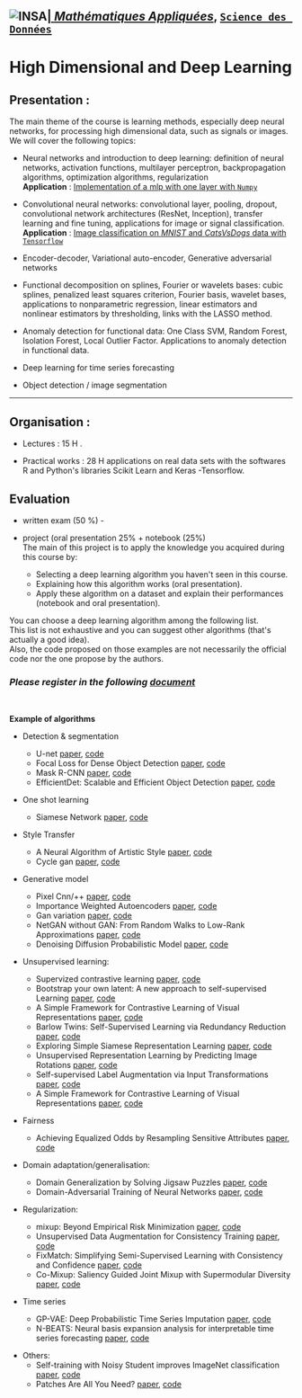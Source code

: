 ## <a href="http://www.insa-toulouse.fr/" ><img src="http://www.math.univ-toulouse.fr/~besse/Wikistat/Images/Logo_INSAvilletoulouse-RVB.png" style="float:left; max-width: 80px; display: inline" alt="INSA"/> |  [*Mathématiques Appliquées*](http://www.math.insa-toulouse.fr/fr/index.html), [`Science des Données`](http://www.math.insa-toulouse.fr/fr/enseignement.html) 

# High Dimensional and Deep Learning

## Presentation :

The main theme of the course is learning methods, especially deep neural networks, for  processing  high dimensional  data, such as signals or images. We will cover the following topics:

 
* Neural networks and introduction to deep learning: definition of neural networks, activation functions, multilayer perceptron, backpropagation algorithms, optimization algorithms, regularization  
**Application** : [Implementation of a mlp with one layer with `Numpy`](https://github.com/wikistat/High-Dimensional-Deep-Learning/tree/master/BackPropagation)


* Convolutional neural networks: convolutional layer, pooling, dropout, convolutional network architectures (ResNet, Inception), transfer learning and fine tuning, applications for image or signal classification.  
**Application** : [Image classification on *MNIST* and *CatsVsDogs* data with `Tensorflow`](https://github.com/wikistat/High-Dimensional-Deep-Learning/tree/master/ImageClassification)


* Encoder-decoder, Variational auto-encoder, Generative adversarial networks

* Functional decomposition on splines, Fourier or wavelets bases: cubic splines, penalized least squares criterion, Fourier basis, wavelet bases, applications to nonparametric regression, linear estimators and nonlinear estimators by thresholding, links with the LASSO method.

* Anomaly detection for functional data: One Class SVM, Random Forest, Isolation Forest, Local Outlier Factor. Applications to  anomaly detection in functional data.
 
* Deep learning for time series forecasting
 
* Object detection / image segmentation

------------
 

## Organisation : 

* Lectures : 15 H .

* Practical works : 28 H applications on real data sets with the softwares R and Python's libraries Scikit Learn and Keras -Tensorflow. 


## Evaluation

* written exam (50 %) - 

* project (oral presentation 25%  + notebook (25%) <br>The main of this project is to apply the knowledge you acquired during this course by:

    * Selecting a deep learning algorithm you haven't seen in this course.
    * Explaining how this algorithm works (oral presentation).
    * Apply these algorithm on a dataset and explain their performances (notebook and oral presentation).

You can choose a deep learning algorithm among the following list. <br>
This list is not exhaustive and you can suggest other algorithms (that's actually a good idea). <br>
Also, the code proposed on those examples are not necessarily the official code nor the one propose by the authors. <br>


### _Please register in the following [document](https://docs.google.com/spreadsheets/d/1K7Ge9kK-OIWIE4cOiNEiq8IuWykJiGTmOaBNa8KJWG0/edit?usp=sharing)_

<br>


**Example of algorithms**
 
* Detection & segmentation
    * U-net [paper](https://arxiv.org/abs/1505.04597), [code](https://www.tensorflow.org/tutorials/images/segmentation)
    * Focal Loss for Dense Object Detection [paper](https://arxiv.org/abs/1708.02002), [code](https://github.com/fizyr/keras-retinanet)
    * Mask R-CNN [paper](https://arxiv.org/abs/1703.06870), [code](https://github.com/matterport/Mask_RCNN)
    * EfficientDet: Scalable and Efficient Object Detection [paper](https://arxiv.org/pdf/1911.09070.pdf), [code](https://github.com/google/automl/tree/master/efficientdet)

* One shot learning
    * Siamese Network [paper](https://www.cs.cmu.edu/~rsalakhu/papers/oneshot1.pdf), [code](https://github.com/tensorfreitas/Siamese-Networks-for-One-Shot-Learning)
 
* Style Transfer 
    * A Neural Algorithm of Artistic Style [paper](https://arxiv.org/abs/1508.06576), [code](https://www.tensorflow.org/tutorials/generative/style_transfer)
    * Cycle gan [paper](https://arxiv.org/pdf/1703.10593.pdf), [code](https://github.com/junyanz/pytorch-CycleGAN-and-pix2pix)
 
* Generative model
    * Pixel Cnn/++ [paper](https://arxiv.org/abs/1606.05328), [code](https://github.com/openai/pixel-cnn)
    * Importance Weighted Autoencoders [paper](https://arxiv.org/abs/1509.00519), [code](https://github.com/yburda/iwae)
    * Gan variation [paper](https://arxiv.org/abs/1701.07875), [code](https://github.com/martinarjovsky/WassersteinGAN)
    * NetGAN without GAN: From Random Walks to Low-Rank Approximations [paper](https://www.tml.cs.uni-tuebingen.de/team/luxburg/publications/RensburgLuxburg_Netgan_without_Gan2020.pdf), [code](https://github.com/hheidrich/CELL)
    * Denoising Diffusion Probabilistic Model [paper](https://arxiv.org/abs/2006.11239), [code](https://github.com/lucidrains/denoising-diffusion-pytorch)
  
* Unsupervised learning:
    * Supervized contrastive learning [paper](https://arxiv.org/pdf/2004.11362v5.pdf), [code](https://github.com/HobbitLong/SupContrast)
    * Bootstrap your own latent: A new approach to self-supervised Learning [paper](https://arxiv.org/abs/2006.07733), [code](https://github.com/lucidrains/byol-pytorch)
    * A Simple Framework for Contrastive Learning of Visual Representations [paper](https://arxiv.org/abs/2002.05709), [code](https://github.com/google-research/simclr)
    * Barlow Twins: Self-Supervised Learning via Redundancy Reduction [paper](https://arxiv.org/abs/2103.03230), [code](https://github.com/facebookresearch/barlowtwins)
    * Exploring Simple Siamese Representation Learning [paper](https://arxiv.org/abs/2011.10566), [code](https://github.com/facebookresearch/simsiam)
    * Unsupervised Representation Learning by Predicting Image Rotations [paper](https://openreview.net/forum?id=S1v4N2l0-), [code](https://github.com/gidariss/FeatureLearningRotNet)
    * Self-supervised Label Augmentation via Input Transformations [paper](https://arxiv.org/abs/1910.05872), [code](https://github.com/hankook/SLA)
    * A Simple Framework for Contrastive Learning of Visual Representations [paper](https://arxiv.org/abs/2002.05709), [code](https://github.com/sthalles/SimCLR)   

* Fairness
    * Achieving Equalized Odds by Resampling Sensitive Attributes [paper](https://arxiv.org/abs/2103.03230), [code](https://github.com/yromano/fair_dummies)    

* Domain adaptation/generalisation:
    * Domain Generalization by Solving Jigsaw Puzzles [paper](https://arxiv.org/pdf/1903.06864.pdf), [code](https://github.com/fmcarlucci/JigenDG)
    <!-- * Unpaired Image-to-Image Translation using Cycle-Consistent Adversarial Networks [paper](https://arxiv.org/pdf/1703.10593.pdf), [code](https://github.com/junyanz/pytorch-CycleGAN-and-pix2pix) -->
    * Domain-Adversarial Training of Neural Networks [paper](https://arxiv.org/abs/1505.07818), [code](https://github.com/fungtion/DANN)

* Regularization:
    * mixup: Beyond Empirical Risk Minimization [paper](https://arxiv.org/abs/1710.09412), [code](https://github.com/facebookresearch/mixup-cifar10)
    * Unsupervised Data Augmentation for Consistency Training [paper](https://arxiv.org/abs/1904.12848), [code](https://github.com/google-research/uda)
    * FixMatch: Simplifying Semi-Supervised Learning with Consistency and Confidence [paper](https://arxiv.org/abs/2001.07685), [code](https://github.com/google-research/fixmatch)
    * Co-Mixup: Saliency Guided Joint Mixup with Supermodular Diversity [paper](https://arxiv.org/abs/2102.03065), [code](https://github.com/snu-mllab/Co-Mixup)

* Time series
    * GP-VAE: Deep Probabilistic Time Series Imputation [paper](https://arxiv.org/abs/1907.04155), [code](https://github.com/ratschlab/GP-VAE)
    * N-BEATS: Neural basis expansion analysis for interpretable time series forecasting [paper](https://arxiv.org/abs/1905.10437), [code](https://github.com/philipperemy/n-beats)
 
<!-- * Interpretability
    * SHAP: A Unified Approach to Interpreting Model Predictions [paper](https://arxiv.org/pdf/1705.07874.pdf), [code](https://github.com/slundberg/shap) -->

* Others:
    <!-- * Distilling the Knowledge in a Neural Network [paper](https://arxiv.org/abs/1503.02531), [code](https://github.com/peterliht/knowledge-distillation-pytorch) -->
    * Self-training with Noisy Student improves ImageNet classification [paper](https://arxiv.org/abs/1911.04252), [code](https://github.com/google-research/noisystudent)
    * Patches Are All You Need? [paper](https://arxiv.org/abs/2201.09792), [code](https://github.com/locuslab/convmixer)

   
   

